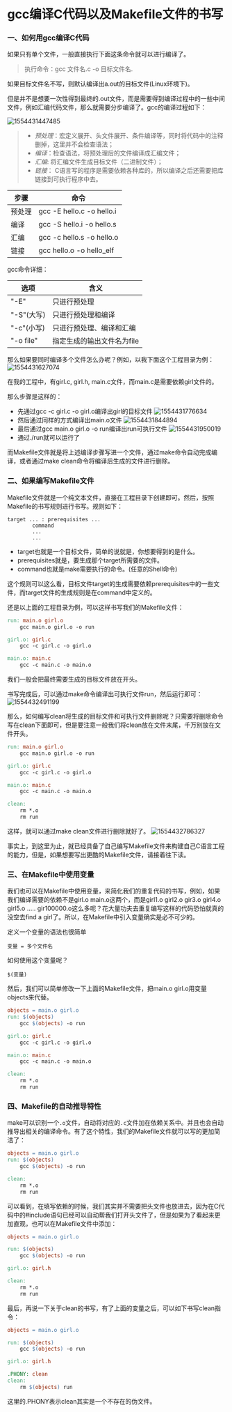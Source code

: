 # gcc编译C代码以及Makefile文件的书写

### 一、如何用gcc编译C代码

如果只有单个文件，一般直接执行下面这条命令就可以进行编译了。

> 执行命令：gcc 文件名.c -o 目标文件名. 

如果目标文件名不写，则默认编译出a.out的目标文件(Linux环境下)。 

但是并不是想要一次性得到最终的.out文件，而是需要得到编译过程中的一些中间文件，例如汇编代码文件，那么就需要分步编译了。gcc的编译过程如下：

![1554431447485](assets/1554431447485.png)

> - *预处理*：宏定义展开、头文件展开、条件编译等，同时将代码中的注释删掉，这里并不会检查语法；  
> - *编译*：检查语法，将预处理后的文件编译成汇编文件；  
> - *汇编*: 将汇编文件生成目标文件（二进制文件）；  
> - *链接*： C语言写的程序是需要依赖各种库的，所以编译之后还需要把库链接到可执行程序中去。  

步骤  | 命令  
--|--
预处理  | gcc -E hello.c -o hello.i    
编译  | gcc -S hello.i -o hello.s   
汇编  | gcc -c hello.s -o hello.o   
链接 | gcc hello.o -o hello_elf  
gcc命令详细：  

选项  | 含义   
--|--
"-E"  | 只进行预处理  
"-S"(大写)  | 只进行预处理和编译  
"-c"(小写)  | 只进行预处理、编译和汇编    
"-o file"  | 指定生成的输出文件名为file   



那么如果要同时编译多个文件怎么办呢？例如，以我下面这个工程目录为例：
![1554431627074](assets/1554431627074.png)

在我的工程中，有girl.c, girl.h, main.c文件，而main.c是需要依赖girl文件的。

那么步骤是这样的：

- 先通过gcc -c girl.c -o girl.o编译出girl的目标文件
  ![1554431776634](assets/1554431776634.png)
- 然后通过同样的方式编译出main.o文件
  ![1554431844894](assets/1554431844894.png)
- 最后通过gcc main.o girl.o -o run编译出run可执行文件
  ![1554431950019](assets/1554431950019.png)
- 通过./run就可以运行了



而Makefile文件就是将上述编译步骤写进一个文件，通过make命令自动完成编译，或者通过make clean命令将编译后生成的文件进行删除。



### 二、如果编写Makefile文件

Makefile文件就是一个纯文本文件，直接在工程目录下创建即可。然后，按照Makefile的书写规则进行书写。规则如下：

```
target ... : prerequisites ...
        command
        ...
        ...
```

- target也就是一个目标文件，简单的说就是，你想要得到的是什么。
- prerequisites就是，要生成那个target所需要的文件。
- command也就是make需要执行的命令。(任意的Shell命令)

这个规则可以这么看，目标文件target的生成需要依赖prerequisites中的一些文件，而target文件的生成规则是在command中定义的。

还是以上面的工程目录为例，可以这样书写我们的Makefile文件：

```makefile
run: main.o girl.o
	gcc main.o girl.o -o run

girl.o: girl.c
	gcc -c girl.c -o girl.o

main.o: main.c
	gcc -c main.c -o main.o
```

我们一般会把最终需要生成的目标文件放在开头。

书写完成后，可以通过make命令编译出可执行文件run，然后运行即可：
![1554432491199](assets/1554432491199.png)

那么，如何编写clean将生成的目标文件和可执行文件删除呢？只需要将删除命令写在clean下面即可，但是要注意一般我们将clean放在文件末尾，千万别放在文件开头。

```makefile
run: main.o girl.o
	gcc main.o girl.o -o run

girl.o: girl.c
	gcc -c girl.c -o girl.o

main.o: main.c
	gcc -c main.c -o main.o

clean:
	rm *.o
	rm run

```

这样，就可以通过make clean文件进行删除就好了。
![1554432786327](assets/1554432786327.png)



事实上，到这里为止，就已经具备了自己编写Makefile文件来构建自己C语言工程的能力，但是，如果想要写出更酷的Makefile文件，请接着往下读。



### 三、在Makefile中使用变量

我们也可以在Makefile中使用变量，来简化我们的重复代码的书写，例如，如果我们编译需要的依赖不是girl.o main.o这两个，而是girl1.o girl2.o gir3.o girl4.o girl5.o ..... gir100000.o这么多呢？花大量功夫去重复编写这样的代码恐怕就真的没空去find a girl了。所以，在Makefile中引入变量确实是必不可少的。

定义一个变量的语法也很简单

```
变量 = 多个文件名
```

如何使用这个变量呢？

```
$(变量)
```

然后，我们可以简单修改一下上面的Makefile文件，把main.o girl.o用变量objects来代替。

```makefile
objects = main.o girl.o
run: $(objects)
	gcc $(objects) -o run

girl.o: girl.c
	gcc -c girl.c -o girl.o

main.o: main.c
	gcc -c main.c -o main.o

clean:
	rm *.o
	rm run
```



### 四、Makefile的自动推导特性

make可以识别一个`.o`文件，自动将对应的`.c`文件加在依赖关系中。并且也会自动推导出相关的编译命令。有了这个特性，我们的Makefile文件就可以写的更加简洁了：

```makefile
objects = main.o girl.o
run: $(objects)
	gcc $(objects) -o run

clean:
	rm *.o
	rm run

```

可以看到，在填写依赖的时候，我们其实并不需要把头文件也放进去，因为在C代码中的#include语句已经可以自动帮我们打开头文件了，但是如果为了看起来更加直观，也可以在Makefile文件中添加：

```makefile
objects = main.o girl.o

run: $(objects)
	gcc $(objects) -o run

girl.o: girl.h

clean:
	rm *.o
	rm run

```

最后，再说一下关于clean的书写，有了上面的变量之后，可以如下书写clean指令：

```makefile
objects = main.o girl.o

run: $(objects)
	gcc $(objects) -o run

girl.o: girl.h

.PHONY: clean
clean:
	rm $(objects) run
```

这里的.PHONY表示clean其实是一个不存在的伪文件。